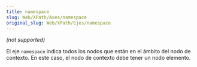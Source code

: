 ```yaml
---
title: namespace
slug: Web/XPath/Axes/namespace
original_slug: Web/XPath/Ejes/namespace
---
```


_(not supported)_

El eje `namespace` indica todos los nodos que están en el ámbito del nodo de contexto. En este caso, el nodo de contexto debe tener un nodo elemento.
